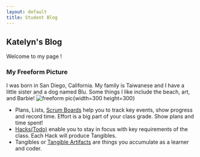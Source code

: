 ```yaml
---
layout: default
title: Student Blog
---
```



## Katelyn's Blog
Welcome to my page ! 

### My Freeform Picture
I was born in San Diego, California. 
My family is Taiwanese and I have a little sister and a dog named Blu. 
Some things I like include the beach, art, and Barbie!
![freeform pic](https://i.imgur.com/7YUCqwg.png){width=300 height=300}

- Plans, Lists, [Scrum Boards](https://clickup.com/blog/scrum-board/) help you to track key events, show progress and record time.  Effort is a big part of your class grade.  Show plans and time spent!
- [Hacks(Todo)](https://levelup.gitconnected.com/six-ultimate-daily-hacks-for-every-programmer-60f5f10feae) enable you to stay in focus with key requirements of the class.  Each Hack will produce Tangibles.
- Tangibles or [Tangible Artifacts](https://en.wikipedia.org/wiki/Artifact_(software_development)) are things you accumulate as a learner and coder. 
